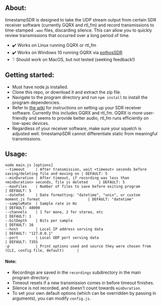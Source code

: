 ## About:

timestampSDR is designed to take the UDP stream output from certain SDR receiver software (currently GQRX and rtl_fm) and record transmissions to time-stamped `.wav` files, discarding silence. This can allow you to quickly review transmissions that occurred over a long period of time.

- :heavy_check_mark: Works on Linux running GQRX or rtl_fm
- :heavy_check_mark: Works on Windows 10 running GQRX via [pothosSDR](https://github.com/pothosware/PothosSDR/wiki/Tutorial)
- :grey_question: Should work on MacOS, but not tested (seeking feedback!)

## Getting started:

- Must have node.js installed.
- Clone this repo, or download it and extract the zip file.
- Navigate to the program directory and run `npm install` to install the program dependencies.
- Refer to [the wiki](https://github.com/qualitymanifest/timestampSDR/wiki) for instructions on setting up your SDR receiver software. Currently this includes GQRX and rtl_fm. GQRX is more user-friendly and seems to provide better audio, rtl_fm runs efficiently on low-spec devices.
- Regardless of your receiver software, make sure your squelch is adjusted well. timestampSDR cannot differentiate static from meaningful transmissions.

## Usage:

```
node main.js [options]
--timeout     | After transmission, wait <timeout> seconds before saving/deleting file and moving on | DEFAULT: 5
--minDuration | After timeout, if recording was less than <minDuration> seconds, file is deleted     | DEFAULT: 5
--maxFiles    | Number of files to save before exiting program                                       | DEFAULT: 5
--dateFmt     | Date formatting: "datetime", "unix", or custom moment.js format                      | DEFAULT: "datetime"
--sampleRate  | Sample rate in Hz                                                                    | DEFAULT: 48000
--channels    | 1 for mono, 2 for stereo, etc                                                        | DEFAULT: 1
--bitDepth    | Bits per sample                                                                      | DEFAULT: 16
--host        | Local IP address serving data                                                        | DEFAULT: "127.0.0.1"
--port        | Local UDP port serving data                                                          | DEFAULT: 7355
-p            | Print options used and source they were chosen from (CLI, config file, default)      |
```

#### Note:

- Recordings are saved in the `recordings` subdirectory in the main program directory.
- Timeout resets if a new transmission comes in before timeout finishes.
- Silence is not recorded, and doesn't count towards `minDuration`.
- To set your own default options (which can be overridden by passing in arguments), you can modify `config.js`.
